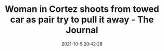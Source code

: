 ---
"title": "Woman in Cortez shoots from towed car as pair try to pull it away - The Journal"
"date": "2021-10-5 20:42:28"
"feed_name": "GOOGLENEWSDRILLING"
"feed_website": "https://news.google.com/search?q=drilling%2Bincident&hl=en-US&gl=US&ceid=US:en"
"feed_rss": "https://news.google.com/rss/search?q=drilling%2Bincident&hl=en-US&gl=US&ceid=US:en"
"link": "https://www.the-journal.com/articles/woman-in-cortez-shoots-from-towed-car-as-pair-try-to-pull-it-away/"
"source": "{'href': 'https://www.the-journal.com', 'title': 'The Journal'}"
"file": "_posts/2021-1-1-a110e8333854d1b61008cd6b590099ffb52653ac.md"
"accident": "0"
"drilling": "0"
"dead": "0"
"injured": "0"
"arrested": "0"
"place": "unknown place"
"where": "unknown site"
"causes": "unknown"
"place_uri": "unknown place"
---